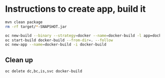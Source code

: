 # Instructions to create app, build it

```bash
mvn clean package
rm -rf target/*-SNAPSHOT.jar

oc new-build --binary --strategy=docker --name=docker-build -l app=docker-build
oc start-build docker-build --from-dir=. --follow
oc new-app --name=docker-build -i docker-build
```

## Clean up

```bash
oc delete dc,bc,is,svc docker-build
```